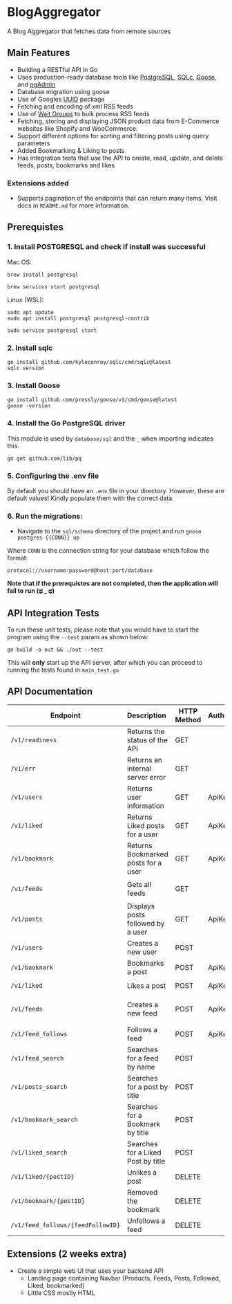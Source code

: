 # BlogAggregator

A Blog Aggregator that fetches data from remote sources

## Main Features

-   Building a RESTful API in Go
-   Uses production-ready database tools like [PostgreSQL](https://www.postgresql.org), [SQLc](https://sqlc.dev), [Goose](https://github.com/pressly/goose), and [pgAdmin](https://www.pgadmin.org)
-   Database migration using goose
-   Use of Googles [UUID](https://pkg.go.dev/github.com/google/uuid) package
-   Fetching and encoding of xml RSS feeds
-   Use of [Wait Groups](https://pkg.go.dev/sync#WaitGroup) to bulk process RSS feeds
-   Fetching, storing and displaying JSON product data from E-Commerce websites like Shopify and WooCommerce.
-   Support different options for sorting and filtering posts using query parameters
-   Added Bookmarking & Liking to posts
-   Has integration tests that use the API to create, read, update, and delete feeds, posts, bookmarks and likes

### Extensions added

-   Supports pagination of the endpoints that can return many items. Visit docs in `README.md` for more information.

## Prerequistes

### 1. Install POSTGRESQL and check if install was successful

Mac OS:

```
brew install postgresql

brew services start postgresql
```

Linux (WSL):

```
sudo apt update
sudo apt install postgresql postgresql-contrib

sudo service postgresql start
```

### 2. Install sqlc

```
go install github.com/kyleconroy/sqlc/cmd/sqlc@latest
sqlc version
```

### 3. Install Goose

```
go install github.com/pressly/goose/v3/cmd/goose@latest
goose -version
```

### 4. Install the Go PostgreSQL driver

This module is used by `database/sql` and the `_` when importing indicates this.

```
go get github.com/lib/pq
```

### 5. Configuring the .env file

By default you should have an `.env` file in your directory. However, these are default values!
Kindly populate them with the correct data.

### 6. Run the migrations:

-   Navigate to the `sql/schema` directory of the project and run `goose postgres {{CONN}} up`

Where `CONN` is the connection string for your database which follow the format:

```
protocol://username:password@host:port/database
```

**Note that if the prerequistes are not completed, then the application will fail to run (ಥ \_ ಥ)**

## API Integration Tests

To run these unit tests, please note that you would have to start the program using the `--test` param as shown below:

```
go build -o out && ./out --test
```

This will **only** start up the API server, after which you can proceed to running the tests found in `main_test.go`

## API Documentation

| Endpoint                          | Description                         | HTTP Method | Authorization | Params                         | Format                                       |
| --------------------------------- | :---------------------------------- | ----------- | ------------- | ------------------------------ | -------------------------------------------- |
| `/v1/readiness`                   | Returns the status of the API       | GET         |               |                                |                                              |
| `/v1/err`                         | Returns an internal server error    | GET         |               |                                |                                              |
| `/v1/users`                       | Returns user information            | GET         | ApiKey <key>  |                                |                                              |
| `/v1/liked`                       | Returns Liked posts for a user      | GET         | ApiKey <key>  | `page={pageNum}&sort={method}` |                                              |
| `/v1/bookmark`                    | Returns Bookmarked posts for a user | GET         | ApiKey <key>  | `page={pageNum}&sort={method}` |                                              |
| `/v1/feeds`                       | Gets all feeds                      | GET         |               | `page={pageNum}&sort={method}` | `json{"name": "UserName"}`                   |
| `/v1/posts`                       | Displays posts followed by a user   | GET         | ApiKey <key>  | `page={pageNum}&sort={method}` |                                              |
| `/v1/users`                       | Creates a new user                  | POST        |               |                                | `json{"name": "UserName"}`                   |
| `/v1/bookmark`                    | Bookmarks a post                    | POST        | ApiKey <key>  |                                | `json{"post_id": "PostID"}`                  |
| `/v1/liked`                       | Likes a post                        | POST        | ApiKey <key>  |                                | `json{"post_id": "PostID"}`                  |
| `/v1/feeds`                       | Creates a new feed                  | POST        | ApiKey <key>  |                                | `json{"name": "FeedName", "url": "FeedURL"}` |
| `/v1/feed_follows`                | Follows a feed                      | POST        | ApiKey <key>  |                                | `json{"feed_id": "FeedID"}`                  |
| `/v1/feed_search`                 | Searches for a feed by name         | POST        |               | `q={FeedName}`                 |                                              |
| `/v1/posts_search`                | Searches for a post by title        | POST        |               | `q={PostTitle}`                |                                              |
| `/v1/bookmark_search`             | Searches for a Bookmark by title    | POST        |               | `q={PostTitle}`                |                                              |
| `/v1/liked_search`                | Searches for a Liked Post by title  | POST        |               | `q={PostTitle}`                |                                              |
| `/v1/liked/{postID}`              | Unlikes a post                      | DELETE      |               |                                |                                              |
| `/v1/bookmark/{postID}`           | Removed the bookmark                | DELETE      |               |                                |                                              |
| `/v1/feed_follows/{feedFollowID}` | Unfollows a feed                    | DELETE      |               |                                |                                              |

## Extensions (2 weeks extra)

-   Create a simple web UI that uses your backend API
    -   Landing page containing Navbar (Products, Feeds, Posts, Followed, Liked, bookmarked)
    -   Little CSS mostly HTML
